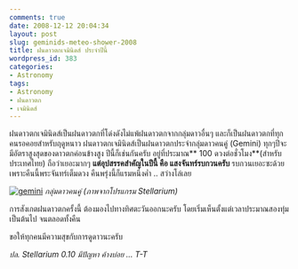 ```yaml
---
comments: true
date: 2008-12-12 20:04:34
layout: post
slug: geminids-meteo-shower-2008
title: ฝนดาวตกเจมินิดส์ ประจำปีนี้
wordpress_id: 383
categories:
- Astronomy
tags:
- Astronomy
- ฝนดาวตก
- เจมินิดส์
---
```


ฝนดาวตกเจมินิดส์เป็นฝนดาวตกที่โด่งดังไม่แพ้ฝนดาวตกจากกลุ่มดาวอื่นๆ และก็เป็นฝนดาวตกที่ทุกคนรอคอยสำหรับฤดูหนาว ฝนดาวตกเจมินิดส์เป็นฝนดาวตกประจำกลุ่มดาวคนคู่ (Gemini) ทุกๆปีจะมีอัตราสูงสุดของดาวตกค่อนข้างสูง ปีนี้ก็เช่นกันครับ อยู่ที่ประมาณ** 100 ดวงต่อชั่วโมง**(สำหรับประเทศไทย) ถือว่าเยอะมากๆ **แต่อุปสรรคสำคัญในปีนี้ คือ แสงจันทร์รบกวนครับ** รบกวนเยอะซะด้วย เพราะคืนนี้พระจันทร์เต็มดวง คืนพรุ่งนี้ก็แรมหนึ่งค่ำ .. สว่างโล่เลย



[![gemini](http://www.armno.in.th/wp-content/uploads/2008/12/gemini-thumb.png)](http://www.armno.in.th/wp-content/uploads/2008/12/gemini.png)
_กลุ่มดาวคนคู่ (ภาพจากโปรแกรม Stellarium)_



การสังเกตฝนดาวตกครั้งนี้ ต้องมองไปทางทิศตะวันออกนะครับ โดยเริ่มเห็นตั้งแต่เวลาประมาณสองทุ่มเป็นต้นไป จนตลอดทั้งคืน



ขอให้ทุกคนมีความสุขกับการดูดาวนะครับ



_ปล. Stellarium 0.10 มีปัญหา ค้างบ่อย … T-T_
